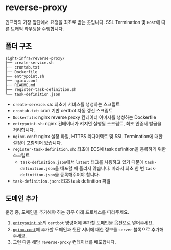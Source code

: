 # reverse-proxy

인프라의 가장 앞단에서 요청을 최초로 받는 곳입니다. SSL Termination 및 `Host`에 따른 트래픽 라우팅을 수행합니다.

## 폴더 구조

```
sight-infra/reverse-proxy/
├── create-service.sh
├── crontab.txt
├── Dockerfile
├── entrypoint.sh
├── nginx.conf
├── README.md
├── register-task-definition.sh
└── task-definition.json
```

- `create-service.sh`: 최초에 서비스를 생성하는 스크립트
- `crontab.txt`: cron 기반 certbot 자동 갱신 스크립트
- `Dockerfile`: nginx reverse proxy 컨테이너 이미지를 생성하는 Dockerfile
- `entrypoint.sh`: nginx 컨테이너가 켜지면 실행될 스크립트, 최초 인증서 발급을 처리합니다.
- `nginx.conf`: nginx 설정 파일, HTTPS 리다이렉트 및 SSL Termination에 대한 설정이 포함되어 있습니다.
- `register-task-definition.sh`: 최초에 ECS에 task definition을 등록하기 위한 스크립트
  - `task-definition.json`에서 `latest` 태그를 사용하고 있기 때문에 `task-definition.json`을 배포할 때 올리지 않습니다. 따라서 최초 한 번 `task-definition.json`을 등록해주어야 합니다.
- `task-definition.json`: ECS task definition 파일

## 도메인 추가

운영 중, 도메인을 추가해야 하는 경우 아래 프로세스를 따라주세요.

1. [`entrypoint.sh`](./entrypoint.sh)의 `certbot` 명령어에 추가할 도메인을 옵션으로 넣어주세요.
2. [`nginx.conf`](./nginx.conf)에 추가할 도메인과 뒷단 서버에 대한 정보를 `server` 블록으로 추가해주세요.
3. 그런 다음 해당 `reverse-proxy` 컨테이너를 배포합니다.
